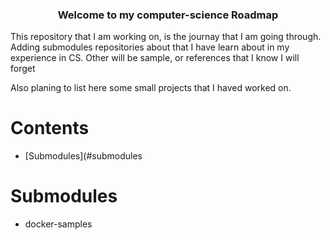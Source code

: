 <div align="center" style="text-align: center">
<h3> Welcome to my computer-science Roadmap </h3>
</div>
<p> This repository that I am working on, is the journay that I am going through. Adding submodules repositories about that I have learn about in my experience in CS. Other will be sample, or references that I know I will forget 

Also planing to list here some small projects that I haved worked on.

</p>

# Contents
- [Submodules](#submodules

# Submodules
- docker-samples
